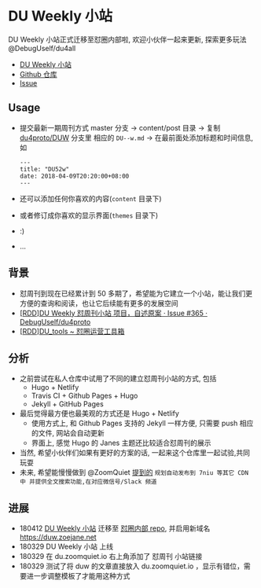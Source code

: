 # DU Weekly 小站

DU Weekly 小站正式迁移至怼圈内部啦, 欢迎小伙伴一起来更新, 探索更多玩法 
@DebugUself/du4all 

- [DU Weekly 小站](https://duw.zoejane.net/)
- [Github 仓库](https://github.com/DebugUself/duw)
- [Issue](https://github.com/DebugUself/du4proto/issues/380)

## Usage

- 提交最新一期周刊方式
master 分支 -> content/post 目录 ->  复制 [du4proto/DUW](https://github.com/DebugUself/du4proto/tree/DUW) 分支里 相应的 `DU--w.md` -> 在最前面处添加标题和时间信息, 如

    ```
    ---
    title: "DU52w"
    date: 2018-04-09T20:20:00+08:00
    ---
    ```
    
- 还可以添加任何你喜欢的内容(`content` 目录下)
- 或者修订成你喜欢的显示界面(`themes` 目录下) 
- :)
- ...

## 背景

- 怼周刊到现在已经累计到 50 多期了，希望能为它建立一个小站，能让我们更方便的查询和阅读，也让它后续能有更多的发展空间
- [[RDD]DU Weekly 怼周刊小站 项目，自述原案 · Issue #365 · DebugUself/du4proto](https://github.com/DebugUself/du4proto/issues/365)
- [[RDD]DU_tools ~ 怼圈运营工具箱](https://github.com/DebugUself/du4proto/issues/368)


## 分析

- 之前尝试在私人仓库中试用了不同的建立怼周刊小站的方式, 包括
    - Hugo + Netlify 
    - Travis CI + Github Pages + Hugo
    - Jekyll + GitHub Pages 
- 最后觉得最方便也最美观的方式还是 Hugo + Netlify
    - 使用方式上, 和 Github Pages 支持的 Jekyll 一样方便, 只需要 push 相应的文件, 网站会自动更新
    - 界面上, 感觉 Hugo 的 Janes 主题还比较适合怼周刊的展示
- 当然, 希望小伙伴们如果有更好的方案的话, 一起来这个仓库里一起试验,共同玩耍
- 未来, 希望能慢慢做到 @ZoomQuiet  [提到的](https://github.com/DebugUself/du4proto/issues/368) `规划自动发布到 7niu 等其它 CDN 中
并提供全文搜索功能,在对应微信号/Slack 频道`


## 进展

- 180412 [DU Weekly 小站](https://duw.zoejane.net/) 迁移至 [怼圈内部 repo](https://github.com/DebugUself/duw), 并启用新域名 https://duw.zoejane.net
- 180329 DU Weekly 小站 上线
- 180329 在 du.zoomquiet.io 右上角添加了 怼周刊 小站链接
- 180329 测试了将 duw 的文章直接放入 du.zoomquiet.io ，显示有错位，需要进一步调整模板了才能用这种方式
